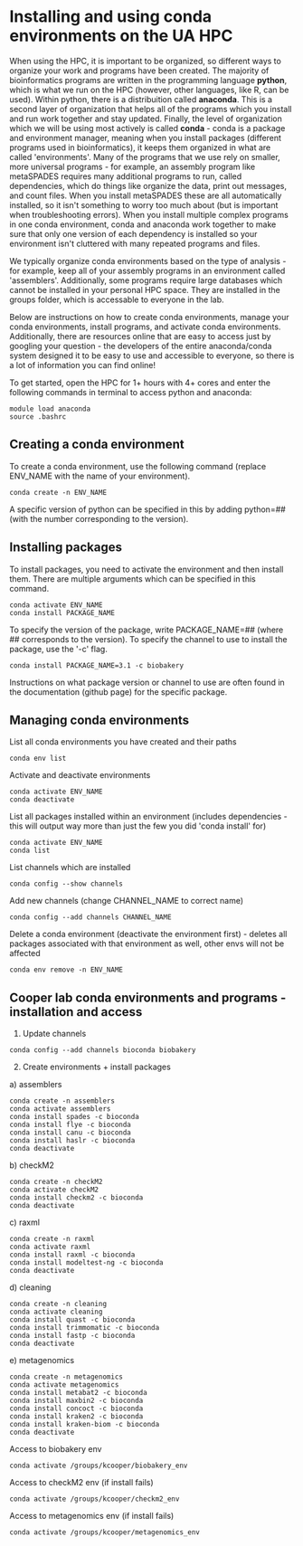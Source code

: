 # Installing and using conda environments on the UA HPC

When using the HPC, it is important to be organized, so different ways to organize your work and programs have been created. The majority of bioinformatics programs are written in the programming language **python**, which is what we run on the HPC (however, other languages, like R, can be used). Within python, there is a distribuition called **anaconda**. This is a second layer of organization that helps all of the programs which you install and run work together and stay updated. Finally, the level of organization which we will be using most actively is called **conda** - conda is a package and environment manager, meaning when you install packages (different programs used in bioinformatics), it keeps them organized in what are called 'environments'. Many of the programs that we use rely on smaller, more universal programs - for example, an assembly program like metaSPADES requires many additional programs to run, called dependencies, which do things like organize the data, print out messages, and count files. When you install metaSPADES these are all automatically installed, so it isn't something to worry too much about (but is important when troubleshooting errors). When you install multiple complex programs in one conda environment, conda and anaconda work together to make sure that only one version of each dependency is installed so your environment isn't cluttered with many repeated programs and files.

We typically organize conda environments based on the type of analysis - for example, keep all of your assembly programs in an environment called 'assemblers'. Additionally, some programs require large databases which cannot be installed in your personal HPC space. They are installed in the groups folder, which is accessable to everyone in the lab.

Below are instructions on how to create conda environments, manage your conda environments, install programs, and activate conda environments. Additionally, there are resources online that are easy to access just by googling your question - the developers of the entire anaconda/conda system designed it to be easy to use and accessible to everyone, so there is a lot of information you can find online!

To get started, open the HPC for 1+ hours with 4+ cores and enter the following commands in terminal to access python and anaconda:

```
module load anaconda
source .bashrc
```

## Creating a conda environment

To create a conda environment, use the following command (replace ENV_NAME with the name of your environment).

```
conda create -n ENV_NAME
```

A specific version of python can be specified in this by adding python=## (with the number corresponding to the version).


## Installing packages

To install packages, you need to activate the environment and then install them. There are multiple arguments which can be specified in this command.

```
conda activate ENV_NAME
conda install PACKAGE_NAME
```

To specify the version of the package, write PACKAGE_NAME=## (where ## corresponds to the version). To specify the channel to use to install the package, use the '-c' flag.

```
conda install PACKAGE_NAME=3.1 -c biobakery
```

Instructions on what package version or channel to use are often found in the documentation (github page) for the specific package. 


## Managing conda environments

List all conda environments you have created and their paths
```
conda env list
```

Activate and deactivate environments
```
conda activate ENV_NAME
conda deactivate
```

List all packages installed within an environment (includes dependencies - this will output way more than just the few you did 'conda install' for)
```
conda activate ENV_NAME
conda list
```

List channels which are installed
```
conda config --show channels
```

Add new channels (change CHANNEL_NAME to correct name)
```
conda config --add channels CHANNEL_NAME
```

Delete a conda environment (deactivate the environment first) - deletes all packages associated with that environment as well, other envs will not be affected
```
conda env remove -n ENV_NAME
```

## Cooper lab conda environments and programs - installation and access

1. Update channels

```
conda config --add channels bioconda biobakery
```

2. Create environments + install packages


a) assemblers
```
conda create -n assemblers
conda activate assemblers
conda install spades -c bioconda
conda install flye -c bioconda
conda install canu -c bioconda
conda install haslr -c bioconda
conda deactivate
```

b) checkM2
```
conda create -n checkM2
conda activate checkM2
conda install checkm2 -c bioconda
conda deactivate
```

c) raxml
```
conda create -n raxml
conda activate raxml
conda install raxml -c bioconda
conda install modeltest-ng -c bioconda
conda deactivate
```

d) cleaning
```
conda create -n cleaning
conda activate cleaning
conda install quast -c bioconda
conda install trimmomatic -c bioconda
conda install fastp -c bioconda
conda deactivate
```

e) metagenomics
```
conda create -n metagenomics
conda activate metagenomics
conda install metabat2 -c bioconda
conda install maxbin2 -c bioconda
conda install concoct -c bioconda
conda install kraken2 -c bioconda
conda install kraken-biom -c bioconda
conda deactivate
```

Access to biobakery env
```
conda activate /groups/kcooper/biobakery_env
```

Access to checkM2 env (if install fails)
```
conda activate /groups/kcooper/checkm2_env
```

Access to metagenomics env (if install fails)
```
conda activate /groups/kcooper/metagenomics_env
```



